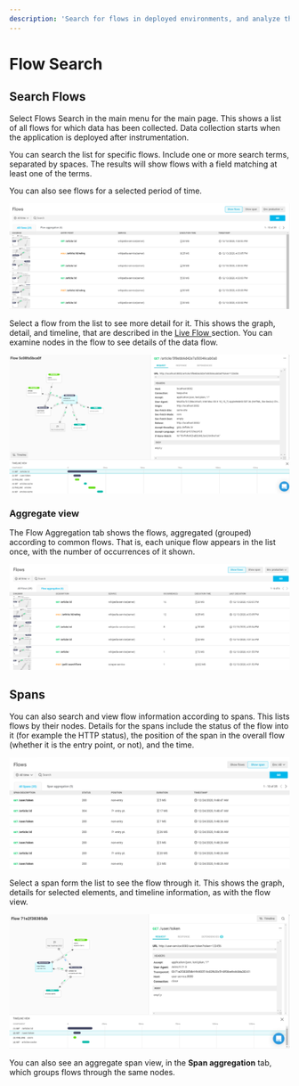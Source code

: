 ```yaml
---
description: 'Search for flows in deployed environments, and analyze them'
---
```


# Flow Search

## Search Flows

Select Flows Search in the main menu for the main page. This shows a list of all flows for which data has been collected. Data collection starts when the application is deployed after instrumentation.

You can search the list for specific flows. Include one or more search terms, separated by spaces. The results will show flows with a field matching at least one of the terms.

You can also see flows for a selected period of time. 

![](../.gitbook/assets/2020-12-16-14_02_48-aspecto-flows-search-main%20%281%29.png)

Select a flow from the list to see more detail for it. This shows the graph, detail, and timeline, that are described in the [Live Flow ](../live-debugging/visualize-data-flows/)section. You can examine nodes in the flow to see details of the data flow.

![](../.gitbook/assets/2020-12-16-14_06_23-aspecto-flow-5c08fa5bca0f0cdcbeacf8b4c254c2b6-detail.png)

### Aggregate view

The Flow Aggregation tab shows the flows, aggregated \(grouped\) according to common flows. That is,  each unique flow appears in the list once,  with the number of occurrences of it shown. 

![](../.gitbook/assets/2020-12-16-14_11_59-aspecto-flows-search-aggregation.png)

## Spans

You can also search and view flow information according to spans. This lists flows by their nodes. Details for the spans include the status of the flow into it \(for example the HTTP status\), the position of the span in the overall flow \(whether it is the entry point, or not\), and the time.

![](../.gitbook/assets/2020-12-24-10_01_00-aspecto-flows-search-span-1.png)

Select a span form the list to see the flow through it. This shows the graph, details for selected elements, and timeline information, as with the flow view.

![](../.gitbook/assets/2020-12-24-10_04_42-aspecto-flow-71e2f38385db44fc900516c83fb30c54-span-2.png)

You can also see an aggregate span view, in the **Span aggregation** tab, which groups flows through the same nodes.

